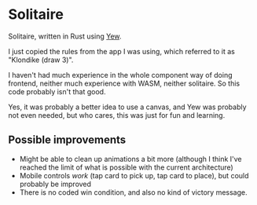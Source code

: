 # Solitaire

Solitaire, written in Rust using [Yew](https://yew.rs/).

I just copied the rules from the app I was using, which referred to it as "Klondike (draw 3)".

I haven't had much experience in the whole component way of doing frontend, neither much experience with WASM, neither solitaire. So this code probably isn't that good.

Yes, it was probably a better idea to use a canvas, and Yew was probably not even needed, but who cares, this was just for fun and learning.

## Possible improvements

- Might be able to clean up animations a bit more (although I think I've reached the limit of what is possible with the current architecture)
- Mobile controls *work* (tap card to pick up, tap card to place), but could probably be improved
- There is no coded win condition, and also no kind of victory message.
